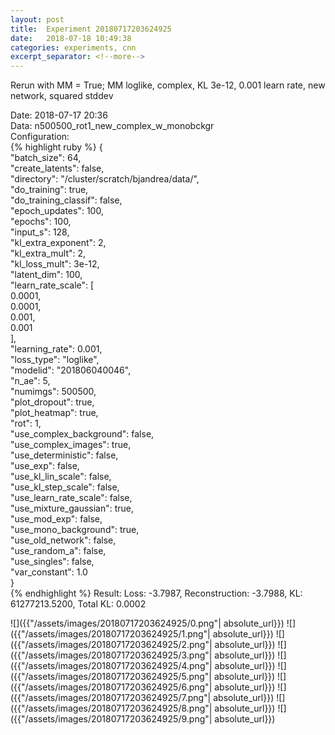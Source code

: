 ```yaml
---
layout: post
title:  Experiment 20180717203624925
date:   2018-07-18 10:49:38
categories: experiments, cnn
excerpt_separator: <!--more-->
---
```

Rerun with MM = True; MM loglike, complex, KL 3e-12, 0.001 learn rate, new network, squared stddev  

 <!--more-->
Date: 2018-07-17 20:36  
Data: n500500_rot1_new_complex_w_monobckgr  
Configuration:   
{% highlight ruby %}
{  
    "batch_size": 64,   
    "create_latents": false,   
    "directory": "/cluster/scratch/bjandrea/data/",   
    "do_training": true,   
    "do_training_classif": false,   
    "epoch_updates": 100,   
    "epochs": 100,   
    "input_s": 128,   
    "kl_extra_exponent": 2,   
    "kl_extra_mult": 2,   
    "kl_loss_mult": 3e-12,   
    "latent_dim": 100,   
    "learn_rate_scale": [  
        0.0001,   
        0.0001,   
        0.001,   
        0.001  
    ],   
    "learning_rate": 0.001,   
    "loss_type": "loglike",   
    "modelid": "201806040046",   
    "n_ae": 5,   
    "numimgs": 500500,   
    "plot_dropout": true,   
    "plot_heatmap": true,   
    "rot": 1,   
    "use_complex_background": false,   
    "use_complex_images": true,   
    "use_deterministic": false,   
    "use_exp": false,   
    "use_kl_lin_scale": false,   
    "use_kl_step_scale": false,   
    "use_learn_rate_scale": false,   
    "use_mixture_gaussian": true,   
    "use_mod_exp": false,   
    "use_mono_background": true,   
    "use_old_network": false,   
    "use_random_a": false,   
    "use_singles": false,   
    "var_constant": 1.0  
}  
{% endhighlight %}
Result: Loss: -3.7987, Reconstruction: -3.7988, KL: 61277213.5200, Total KL: 0.0002  

![]({{"/assets/images/20180717203624925/0.png"| absolute_url}})
![]({{"/assets/images/20180717203624925/1.png"| absolute_url}})
![]({{"/assets/images/20180717203624925/2.png"| absolute_url}})
![]({{"/assets/images/20180717203624925/3.png"| absolute_url}})
![]({{"/assets/images/20180717203624925/4.png"| absolute_url}})
![]({{"/assets/images/20180717203624925/5.png"| absolute_url}})
![]({{"/assets/images/20180717203624925/6.png"| absolute_url}})
![]({{"/assets/images/20180717203624925/7.png"| absolute_url}})
![]({{"/assets/images/20180717203624925/8.png"| absolute_url}})
![]({{"/assets/images/20180717203624925/9.png"| absolute_url}})
